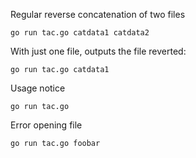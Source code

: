 Regular reverse concatenation of two files

```
go run tac.go catdata1 catdata2
```

With just one file, outputs the file reverted:

```
go run tac.go catdata1
```

Usage notice

```
go run tac.go
```

Error opening file

```
go run tac.go foobar
```
